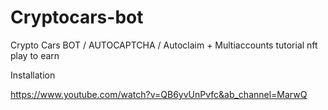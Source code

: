 # Cryptocars-bot
Crypto Cars BOT  / AUTOCAPTCHA / Autoclaim + Multiaccounts tutorial nft play to earn 


Installation

https://www.youtube.com/watch?v=QB6yvUnPvfc&ab_channel=MarwQ

